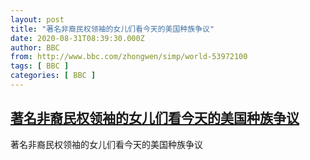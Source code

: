 ```yaml
---
layout: post
title: "著名非裔民权领袖的女儿们看今天的美国种族争议"
date: 2020-08-31T08:39:30.000Z
author: BBC
from: http://www.bbc.com/zhongwen/simp/world-53972100
tags: [ BBC ]
categories: [ BBC ]
---
```

<!--1598863170000-->
[著名非裔民权领袖的女儿们看今天的美国种族争议](http://www.bbc.com/zhongwen/simp/world-53972100)
------

<div>
著名非裔民权领袖的女儿们看今天的美国种族争议
</div>
